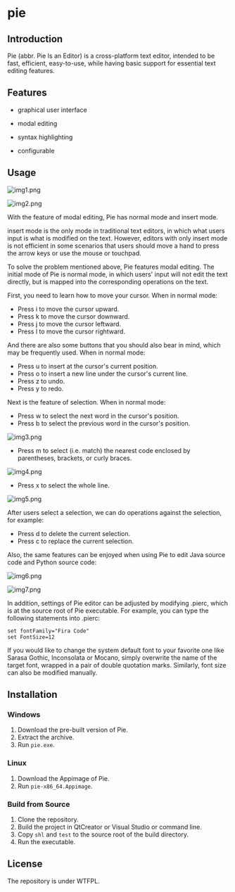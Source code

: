 # pie

## Introduction

Pie (abbr. Pie Is an Editor) is a cross-platform text editor, intended to be fast, efficient, easy-to-use, while having basic support for essential text editing features.

## Features

- graphical user interface

- modal editing

- syntax highlighting

- configurable

## Usage

![img1.png](https://i.loli.net/2021/06/26/iGeW4ktqBbO3Fg6.png)

![img2.png](https://i.loli.net/2021/06/26/MwS6G8yHIndVXtY.png)

With the feature of modal editing, Pie has normal mode and insert mode. 

insert mode is the only mode in traditional text editors, in which what users input is what is modified on the text. However, editors with only insert mode is not efficient in some scenarios that users should move a hand to press the arrow keys or use the mouse or touchpad.

To solve the problem mentioned above, Pie features modal editing. The initial mode of Pie is normal mode, in which users' input will not edit the text directly, but is mapped into the corresponding operations on the text.

First, you need to learn how to move your cursor. When in normal mode:

- Press i to move the cursor upward.
- Press k to move the cursor downward.
- Press j to move the cursor leftward.
- Press l to move the cursor rightward.

And there are also some buttons that you should also bear in mind, which may be frequently used. When in normal mode:

- Press u to insert at the cursor's current position.
- Press o to insert a new line under the cursor's current line.
- Press z to undo.
- Press y to redo.

Next is the feature of selection. When in normal mode:

- Press w to select the next word in the cursor's position.
- Press b to select the previous word in the cursor's position.

![img3.png](https://i.loli.net/2021/06/26/oIuHxlrVbO2WheG.png)

- Press m to select (i.e. match) the nearest code enclosed by parentheses, brackets, or curly braces.

![img4.png](https://i.loli.net/2021/06/26/1LhbG6qEQ3l24TU.png)

- Press x to select the whole line.

![img5.png](https://i.loli.net/2021/06/26/y5M6wqTEm8gvoLe.png)

After users select a selection, we can do operations against the selection, for example:

- Press d to delete the current selection.
- Press c to replace the current selection.

Also, the same features can be enjoyed when using Pie to edit Java source code and Python source code:

![img6.png](https://i.loli.net/2021/06/26/SanzOPphEBktvl4.png)

![img7.png](https://i.loli.net/2021/06/26/AR1xVPT6u4OkMpz.png)

In addition, settings of Pie editor can be adjusted by modifying .pierc, which is at the source root of Pie executable. For example, you can type the following statements into .pierc:

```
set fontFamily="Fira Code"
set FontSize=12
```

If you would like to change the system default font to your favorite one like Sarasa Gothic, Inconsolata or Mocano, simply overwrite the name of the target font, wrapped in a pair of double quotation marks. Similarly, font size can also be modified manually.

## Installation

### Windows

1. Download the pre-built version of Pie.
2. Extract the archive.
3. Run `pie.exe`.

### Linux

1. Download the Appimage of Pie.
2. Run `pie-x86_64.Appimage`.

### Build from Source

1. Clone the repository.
2. Build the project in QtCreator or Visual Studio or command line.
3. Copy `shl` and `test` to the source root of the build directory.
4. Run the executable.

## License

The repository is under WTFPL.
